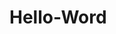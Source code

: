 # Hello-Word
<style>
a:link {
    color: green; 
    background-color: transparent; 
    text-decoration: underline;
}
Click <a href= "http://www.friendshipchristian.net">here</a> to go to Friendship christian School's Website

